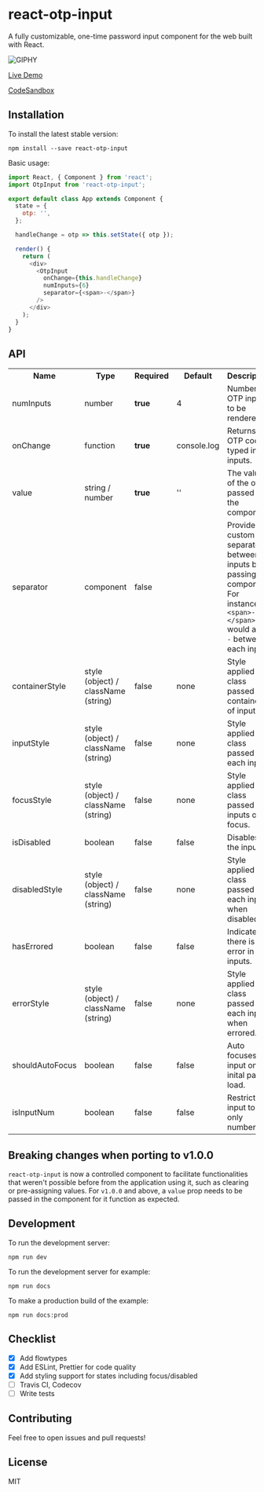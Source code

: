 # react-otp-input

A fully customizable, one-time password input component for the web built with React.

![GIPHY](https://media.giphy.com/media/9JiszPVOX5FuPfJm39/giphy.gif)

[Live Demo](https://devfolioco.github.io/react-otp-input)

[CodeSandbox](https://codesandbox.io/s/0y849kwoqv)

## Installation

To install the latest stable version:

```
npm install --save react-otp-input
```

Basic usage:

```javascript
import React, { Component } from 'react';
import OtpInput from 'react-otp-input';

export default class App extends Component {
  state = {
    otp: '',
  };

  handleChange = otp => this.setState({ otp });

  render() {
    return (
      <div>
        <OtpInput
          onChange={this.handleChange}
          numInputs={6}
          separator={<span>-</span>}
        />
      </div>
    );
  }
}
```

## API

<table>
  <tr>
    <th>Name<br></th>
    <th>Type</th>
    <th>Required</th>
    <th>Default</th>
    <th>Description</th>
  </tr>
  <tr>
    <td>numInputs</td>
    <td>number</td>
    <td><strong>true</strong></td>
    <td>4</td>
    <td>Number of OTP inputs to be rendered.</td>
  </tr>
  <tr>
    <td>onChange</td>
    <td>function</td>
    <td><strong>true</strong></td>
    <td>console.log</td>
    <td>Returns OTP code typed in inputs.</td>
  </tr>
  <tr>
    <td>value</td>
    <td>string / number</td>
    <td><strong>true</strong></td>
    <td>''</td>
    <td>The value of the otp passed into the component.</td>
  </tr>
  <tr>
    <td>separator</td>
    <td>component<br></td>
    <td>false</td>
    <td></td>
    <td>Provide a custom separator between inputs by passing a component. For instance, <code>&lt;span&gt;-&lt;/span&gt;</code> would add <code>-</code> between each input</td>
  </tr>
  <tr>
    <td>containerStyle</td>
    <td>style (object) / className (string)</td>
    <td>false</td>
    <td>none</td>
    <td>Style applied or class passed to container of inputs.</td>
  </tr>
  <tr>
    <td>inputStyle</td>
    <td>style (object) / className (string)</td>
    <td>false</td>
    <td>none</td>
    <td>Style applied or class passed to each input.</td>
  </tr>
  <tr>
    <td>focusStyle</td>
    <td>style (object) / className (string)</td>
    <td>false</td>
    <td>none</td>
    <td>Style applied or class passed to inputs on focus.</td>
  </tr>
  <tr>
    <td>isDisabled</td>
    <td>boolean</td>
    <td>false</td>
    <td>false</td>
    <td>Disables all the inputs.</td>
  </tr>
  <tr>
    <td>disabledStyle</td>
    <td>style (object) / className (string)</td>
    <td>false</td>
    <td>none</td>
    <td>Style applied or class passed to each input when disabled.</td>
  </tr>
  <tr>
    <td>hasErrored</td>
    <td>boolean</td>
    <td>false</td>
    <td>false</td>
    <td>Indicates there is an error in the inputs.</td>
  </tr>
  <tr>
    <td>errorStyle</td>
    <td>style (object) / className (string)</td>
    <td>false</td>
    <td>none</td>
    <td>Style applied or class passed to each input when errored.</td>
  </tr>
  <tr>
    <td>shouldAutoFocus</td>
    <td>boolean</td>
    <td>false</td>
    <td>false</td>
    <td>Auto focuses input on inital page load.</td>
  </tr>
  <tr>
    <td>isInputNum</td>
    <td>boolean</td>
    <td>false</td>
    <td>false</td>
    <td>Restrict input to only numbers.</td>
  </tr>
</table>

## Breaking changes when porting to v1.0.0

`react-otp-input` is now a controlled component to facilitate functionalities that weren't possible before from the application using it, such as clearing or pre-assigning values. For `v1.0.0` and above, a `value` prop needs to be passed in the component for it function as expected.

## Development

To run the development server:

```
npm run dev
```

To run the development server for example:

```
npm run docs
```

To make a production build of the example:

```
npm run docs:prod
```

## Checklist

- [x] Add flowtypes
- [x] Add ESLint, Prettier for code quality
- [x] Add styling support for states including focus/disabled
- [ ] Travis CI, Codecov
- [ ] Write tests

## Contributing

Feel free to open issues and pull requests!

## License

MIT
